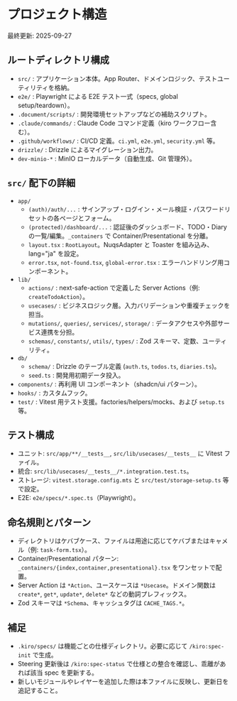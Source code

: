 # プロジェクト構造
最終更新: 2025-09-27

## ルートディレクトリ構成
- `src/` : アプリケーション本体。App Router、ドメインロジック、テストユーティリティを格納。
- `e2e/` : Playwright による E2E テスト一式（specs, global setup/teardown）。
- `.document/scripts/` : 開発環境セットアップなどの補助スクリプト。
- `.claude/commands/` : Claude Code コマンド定義（kiro ワークフロー含む）。
- `.github/workflows/` : CI/CD 定義。`ci.yml`, `e2e.yml`, `security.yml` 等。
- `drizzle/` : Drizzle によるマイグレーション出力。
- `dev-minio-*` : MinIO ローカルデータ（自動生成、Git 管理外）。

## `src/` 配下の詳細
- `app/`
  - `(auth)/auth/...` : サインアップ・ログイン・メール検証・パスワードリセットの各ページとフォーム。
  - `(protected)/dashboard/...` : 認証後のダッシュボード、TODO・Diary の一覧/編集。`_containers` で Container/Presentational を分離。
  - `layout.tsx` : `RootLayout`。NuqsAdapter と Toaster を組み込み、lang="ja" を設定。
  - `error.tsx`, `not-found.tsx`, `global-error.tsx` : エラーハンドリング用コンポーネント。
- `lib/`
  - `actions/` : next-safe-action で定義した Server Actions（例: `createTodoAction`）。
  - `usecases/` : ビジネスロジック層。入力バリデーションや重複チェックを担当。
  - `mutations/`, `queries/`, `services/`, `storage/` : データアクセスや外部サービス連携を分担。
  - `schemas/`, `constants/`, `utils/`, `types/` : Zod スキーマ、定数、ユーティリティ。
- `db/`
  - `schema/` : Drizzle のテーブル定義 (`auth.ts`, `todos.ts`, `diaries.ts`)。
  - `seed.ts` : 開発用初期データ投入。
- `components/` : 再利用 UI コンポーネント（shadcn/ui パターン）。
- `hooks/` : カスタムフック。
- `test/` : Vitest 用テスト支援。factories/helpers/mocks、および `setup.ts` 等。

## テスト構成
- ユニット: `src/app/**/__tests__`, `src/lib/usecases/__tests__` に Vitest ファイル。
- 統合: `src/lib/usecases/__tests__/*.integration.test.ts`。
- ストレージ: `vitest.storage.config.mts` と `src/test/storage-setup.ts` 等で設定。
- E2E: `e2e/specs/*.spec.ts`（Playwright）。

## 命名規則とパターン
- ディレクトリはケバブケース、ファイルは用途に応じてケバブまたはキャメル（例: `task-form.tsx`）。
- Container/Presentational パターン: `_containers/{index,container,presentational}.tsx` をワンセットで配置。
- Server Action は `*Action`、ユースケースは `*Usecase`。ドメイン関数は `create*`, `get*`, `update*`, `delete*` などの動詞プレフィックス。
- Zod スキーマは `*Schema`、キャッシュタグは `CACHE_TAGS.*`。

## 補足
- `.kiro/specs/` は機能ごとの仕様ディレクトリ。必要に応じて `/kiro:spec-init` で生成。
- Steering 更新後は `/kiro:spec-status` で仕様との整合を確認し、乖離があれば該当 spec を更新する。
- 新しいモジュールやレイヤーを追加した際は本ファイルに反映し、更新日を追記すること。
